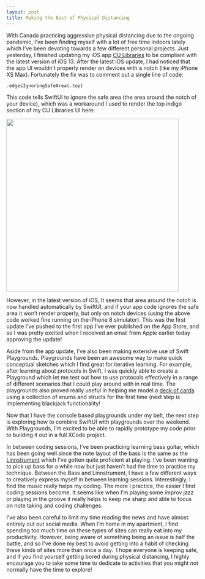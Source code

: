 ```yaml
---
layout: post
title: Making the Best of Physical Distancing
---
```

With Canada practicing aggressive physical distancing due to the ongoing pandemic, I’ve been finding myself with a lot of free time indoors lately which I’ve been devoting towards a few different personal projects. Just yesterday, I finished updating my iOS app [CU Libraries](https://markjames.dev/cu-libraries) to be compliant with the latest version of iOS 13. After the latest iOS update, I had noticed that the app UI wouldn’t properly render on devices with a notch (like my iPhone XS Max). Fortunately the fix was to comment out a single line of code: 

<code>.edgesIgnoringSafeArea(.top)</code>

This code tells SwiftUI to ignore the safe area (the area around the notch of your device), which was a workaround I used to render the top indigo section of my CU Libraries UI here:

<img src="![Screen Shot 2020-04-17 at 11 47 32 PM](https://user-images.githubusercontent.com/20845425/79627392-cfd6c580-8105-11ea-9c5d-38349580bba2.png)" width="450"/>

However, in the latest version of iOS, It seems that area around the notch is now handled automatically by SwiftUI, and if your app code ignores the safe area it won’t render properly, but only on notch devices (using the above code worked fine running on the iPhone 8 simulator). This was the first update I’ve pushed to the first app I’ve ever published on the App Store, and so I was pretty excited when I received an email from Apple earlier today approving the update! 

Aside from the app update, I’ve also been making extensive use of Swift Playgrounds. Playgrounds have been an awesome way to make quick conceptual sketches which I find great for iterative learning. For example, after learning about protocols in Swift, I was quickly able to create a Playground which let me test out how to use protocols effectively in a range of different scenarios that I could play around with in real time. The playgrounds also proved really useful in helping me model a [deck of cards](https://gist.github.com/markjamesm/08bf727b1113d4989e59f7073697dc17) using a collection of enums and structs for the first time (next step is implementing blackjack functionality! 

Now that I have the console based playgrounds under my belt, the next step is exploring how to combine SwiftUI with playgrounds over the weekend. With Playgrounds, I’m excited to be able to rapidly prototype my code prior to building it out in a full XCode project.

In between coding sessions, I’ve been practicing learning bass guitar, which has been going well since the note layout of the bass is the same as the [Linnstrument](http://linnstrument.com) which I’ve gotten quite proficient at playing. I’ve been wanting to pick up bass for a while now but just haven’t had the time to practice my technique. Between the Bass and Linnstrument, I have a few different ways to creatively express myself in between learning sessions. Interestingly, I find the music really helps my coding. The more I practice, the easier I find coding sessions become. It seems like when I’m playing some improv jazz or playing in the groove it really helps to keep me sharp and able to focus on note taking and coding challenges.

I’ve also been careful to limit my time reading the news and have almost entirely cut out social media. When I’m home in my apartment, I find spending too much time on these types of sites can really eat into my productivity. However, being aware of something being an issue is half the battle, and so I’ve done my best to avoid getting into a habit of checking these kinds of sites more than once a day.  I hope everyone is keeping safe, and if you find yourself getting bored during physical distancing, I highly encourage you to take some time to dedicate to activities that you might not normally have the time to explore!
